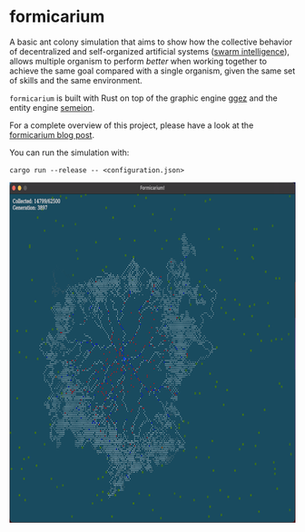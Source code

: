 # formicarium

A basic ant colony simulation that aims to show how the collective behavior of
decentralized and self-organized artificial systems 
([swarm intelligence](https://en.wikipedia.org/wiki/Swarm_intelligence)), allows
multiple organism to perform *better* when working together to achieve the same
goal compared with a single organism, given the same set of skills and the same
environment.

`formicarium` is built with Rust on top of the graphic engine
[ggez](https://github.com/ggez/ggez) and the entity engine
[semeion](https://github.com/gliderkite/semeion).


For a complete overview of this project, please have a look at the
[formicarium blog post](https://gliderkite.github.io/posts/formicarium).


You can run the simulation with:

```console
cargo run --release -- <configuration.json>
```

<img src="preview.png" width="750" height="600">
